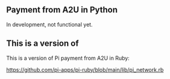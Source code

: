 Payment from A2U in Python
-----------------

In development, not functional yet.

This is a version of
-----------------

This is a version of Pi payment from A2U in Ruby:

https://github.com/pi-apps/pi-ruby/blob/main/lib/pi_network.rb

